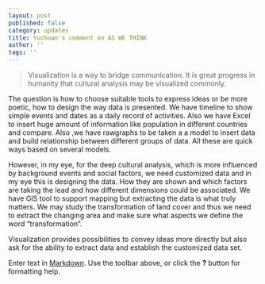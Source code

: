 ```yaml
---
layout: post
published: false
category: updates
title: Yuchuan's comment on AS WE THINK
author: ''
tags: ''
---
```

>Visualization is a way to bridge communication. It is great progress in humanity that cultural analysis may be visualized commonly.

The question is how to choose suitable tools to express ideas or be more poetic, how to design the way data is presented. We have timeline to show simple events and dates as a daily record of activities. Also we have Excel to insert huge amount of information like population in different countries and compare. Also ,we have rawgraphs to be taken a a model to insert data and build relationship between different groups of data. All these are quick ways based on several models.

However, in my eye, for the deep cultural analysis, which is more influenced by background events and social factors, we need customized data and in my eye this is designing the data. How they are shown and which factors are taking the lead and how different dimensions could be associated. We have GIS tool to support mapping but extracting the data is what truly matters. We may study the transformation of land cover and thus we need to extract the changing area and make sure what aspects we define the word “transformation”.

Visualization provides possibilities to convey ideas more directly but also ask for the ability to extract data and establish the customized data set.

Enter text in [Markdown](http://daringfireball.net/projects/markdown/). Use the toolbar above, or click the **?** button for formatting help.
